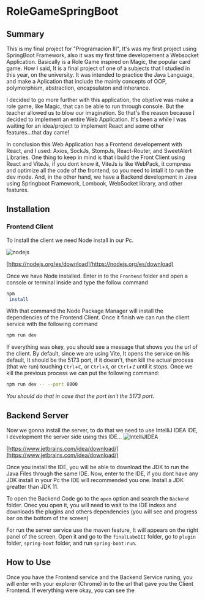 # RoleGameSpringBoot

## Summary
This is my final project for "Programacion III", It's was my first project using SpringBoot Framework, also it was my first time developement a Websocket Application. Basically is a Role Game inspired on Magic, the popular card game. How I said, It is a final project of one of a subjects that I studied in this year, on the university. It was intended to practice the Java Language, and make a Aplication that include the mainly concepts of OOP, polymorphism, abstraction, encapsulaton and inherance.

I decided to go more further with this application, the objetive was make a role game, like Magic, that can be able to run through console. But the teacher allowed us to blow our imagination. So that's the reason because I decided to implement an entire Web Application. It's been a while I was waiting for an idea/project to implement React and some other features...that day came!

In conclusion this Web Application has a Frontend developement with React, and I used: Axios, SockJs, StompJs, React-Router, and SweetAlert Libraries. One thing to keep in mind is that i build the Front Client using React and ViteJs, if you dont know it, ViteJs is like WebPack, it compress and optimize all the code of the frontend, so you need to intall it to run the dev mode. And, in the other hand, we have a Backend development in Java using Springboot Framework, Lombook, WebSocket library, and other features.

## Installation

### Frontend Client 

To Install the client we need Node install in our Pc.

![nodejs](https://cdn.iconscout.com/icon/free/png-256/free-node-js-1174925.png?f=webp)

[https://nodejs.org/es/download](https://nodejs.org/es/download)

Once we have Node installed. Enter in to the `Frontend` folder and open a console or terminal inside and type the follow command
```bash
npm
 install
```
With that command the Node Package Manager will install the dependencies of the Frontend Client. Once it finish we can run the client service with the following command

```bash
npm run dev
```

If everything was okey, you should see a message that shows you the url of the client. By default, since we are using Vite, It opens the service on his default, It should be the 5173 port, if it doesn't, then kill the actual process (that we run) touching `Ctrl`+`C`, or `Ctrl`+`X`, or `Ctrl`+`Z` until it stops. Once we kill the previous process we can put the following command:

```bash
npm run dev -- --port 8000
```

*You should do that in case that the port isn´t the 5173 port.*

## Backend Server

Now we gonna install the server, to do that we need to use IntelliJ IDEA IDE, I development the server side using this IDE...
![IntelliJIDEA](https://dashboard.snapcraft.io/site_media/appmedia/2017/10/logo_zjwX5FR.png)

[https://www.jetbrains.com/idea/download/](https://www.jetbrains.com/idea/download/)

Once you install the IDE, you will be able to download the JDK to run the Java Files through the same IDE. Now, enter to the IDE, if you dont have any JDK install in your Pc the IDE will recommended you one. Install a JDK greatter than JDK 11.

To open the Backend Code go to the `open` option and search the `Backend` folder. Onec you open it, you will need to wait to the IDE indexs and downloads the plugins and others dependencies (you will see and progress bar on the bottom of the screen)

For run the server service use the maven feature, It will appears on the right panel of the screen. Open it and go to the `finalLaboIII` folder, go to `plugin` folder, `spring-boot` folder, and run `spring-boot:run`.

## How to Use

Once you have the Frontend service and the Backend Service runing, you will enter with your explorer (Chrome) in to the url that gave you the Client Frontend. If everything were okay, you can see the 

